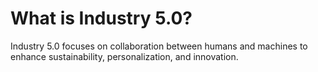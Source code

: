 # What is Industry 5.0?

Industry 5.0 focuses on collaboration between humans and machines to enhance sustainability, personalization, and innovation.

